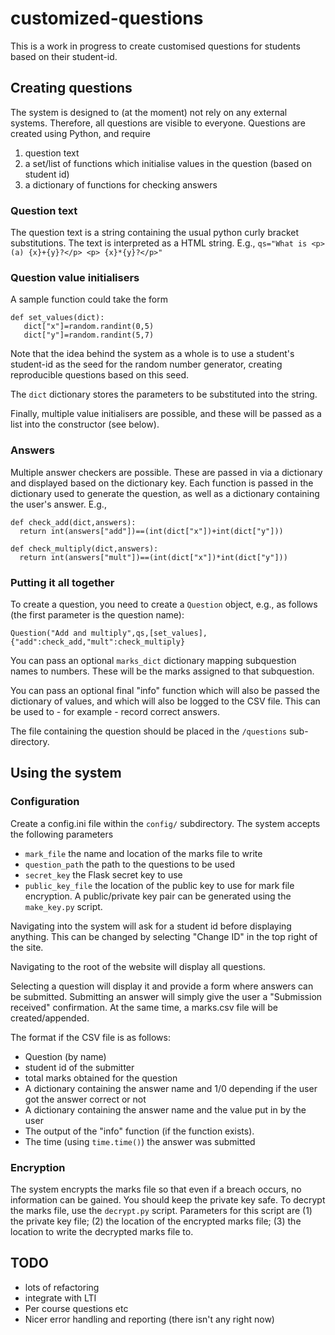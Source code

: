# customized-questions

This is a work in progress to create customised questions for students based on their student-id.

## Creating questions

The system is designed to (at the moment) not rely on any external systems. Therefore, all questions are visible to everyone. Questions are created using Python, and require 
  1. question text
  2. a set/list of functions which initialise values in the question (based on student id)
  3. a dictionary of functions for checking answers

### Question text

The question text is a string containing the usual python curly bracket substitutions. The text is interpreted as a HTML string.  E.g., 
```qs="What is <p>(a) {x}+{y}?</p> <p> {x}*{y}?</p>"```

### Question value initialisers

A sample function could take the form

```
def set_values(dict):
   dict["x"]=random.randint(0,5)
   dict["y"]=random.randint(5,7)
```

Note that the idea behind the system as a whole is to use a student's student-id as the seed for the random number generator, creating reproducible questions based on this seed.

The `dict` dictionary stores the parameters to be substituted into the string.

Finally, multiple value initialisers are possible, and these will be passed as a list into the constructor (see below).

### Answers

Multiple answer checkers are possible. These are passed in via a dictionary and displayed based on the dictionary key. Each function is passed in the dictionary used to generate the question, as well as a dictionary containing the user's answer. E.g.,

```
def check_add(dict,answers):
  return int(answers["add"])==(int(dict["x"])+int(dict["y"]))

def check_multiply(dict,answers):
  return int(answers["mult"])==(int(dict["x"])*int(dict["y"]))
```

### Putting it all together

To create a question, you need to create a `Question` object, e.g., as follows (the first parameter is the question name):

```
Question("Add and multiply",qs,[set_values],{"add":check_add,"mult":check_multiply}
```

You can pass an optional `marks_dict` dictionary mapping subquestion names to numbers. These will be the marks assigned to that subquestion.

You can pass an optional final "info" function which will also be passed the dictionary of values, and which will also be logged to the CSV file. This can be used to - for example - record correct answers.

The file containing the question should be placed in the `/questions` sub-directory.


## Using the system

### Configuration

Create a config.ini file within the `config/` subdirectory. The system accepts the following parameters

- `mark_file` the name and location of the marks file to write
- `question_path` the path to the questions to be used
- `secret_key` the Flask secret key to use
- `public_key_file` the location of the public key to use for mark file encryption. A public/private key pair can be generated using the `make_key.py` script.

Navigating into the system will ask for a student id before displaying anything. This can be changed by selecting "Change ID" in the top right of the site.

Navigating to the root of the website will display all questions.

Selecting a question will display it and provide a form where answers can be submitted. Submitting an answer will simply give the user a "Submission received" confirmation. At the same time, a marks.csv file will be created/appended.

The format if the CSV file is as follows:
- Question (by name)
- student id of the submitter
- total marks obtained for the question
- A dictionary containing the answer name and 1/0 depending if the user got the answer correct or not
- A dictionary containing the answer name and the value put in by the user
- The output of the "info" function (if the function exists).
- The time (using `time.time()`) the answer was submitted

### Encryption

The system encrypts the marks file so that even if a breach occurs, no information can be gained. You should keep the private key safe. To decrypt the marks file, use the `decrypt.py` script. Parameters for this script are (1) the private key file; (2) the location of the encrypted marks file; (3) the location to write the decrypted marks file to.


## TODO

- lots of refactoring
- integrate with LTI
- Per course questions etc 
- Nicer error handling and reporting (there isn't any right now)

